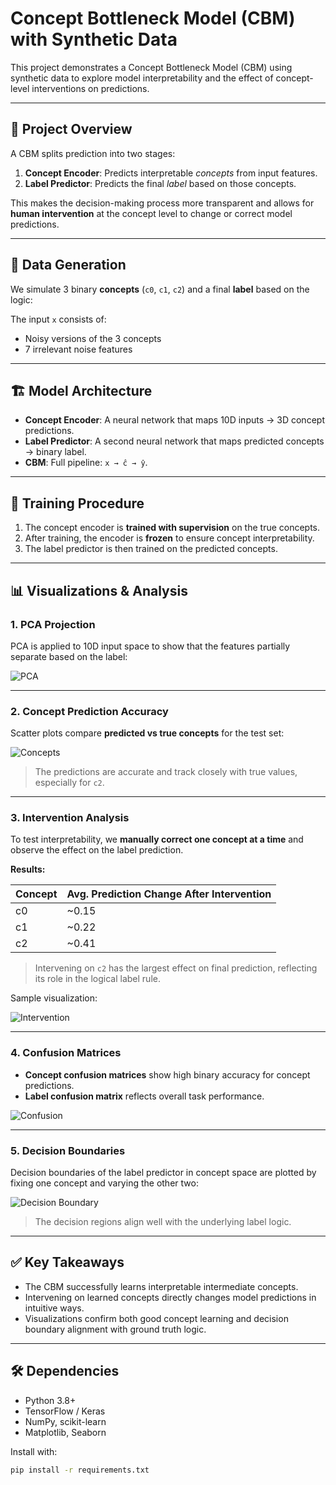 # Concept Bottleneck Model (CBM) with Synthetic Data

This project demonstrates a Concept Bottleneck Model (CBM) using synthetic data to explore model interpretability and the effect of concept-level interventions on predictions.

---

## 🧠 Project Overview

A CBM splits prediction into two stages:

1. **Concept Encoder**: Predicts interpretable *concepts* from input features.
2. **Label Predictor**: Predicts the final *label* based on those concepts.

This makes the decision-making process more transparent and allows for **human intervention** at the concept level to change or correct model predictions.

---

## 🧪 Data Generation

We simulate 3 binary **concepts** (`c0`, `c1`, `c2`) and a final **label** based on the logic:


The input `x` consists of:
- Noisy versions of the 3 concepts
- 7 irrelevant noise features

---

## 🏗️ Model Architecture

- **Concept Encoder**: A neural network that maps 10D inputs → 3D concept predictions.
- **Label Predictor**: A second neural network that maps predicted concepts → binary label.
- **CBM**: Full pipeline: `x → ĉ → ŷ`.

---

## 🎯 Training Procedure

1. The concept encoder is **trained with supervision** on the true concepts.
2. After training, the encoder is **frozen** to ensure concept interpretability.
3. The label predictor is then trained on the predicted concepts.

---

## 📊 Visualizations & Analysis

### 1. PCA Projection

PCA is applied to 10D input space to show that the features partially separate based on the label:

![PCA](./images/pca_projection.png)

---

### 2. Concept Prediction Accuracy

Scatter plots compare **predicted vs true concepts** for the test set:

![Concepts](./images/concept_scatter.png)

> The predictions are accurate and track closely with true values, especially for `c2`.

---

### 3. Intervention Analysis

To test interpretability, we **manually correct one concept at a time** and observe the effect on the label prediction.

**Results:**

| Concept | Avg. Prediction Change After Intervention |
|---------|-------------------------------------------|
| c0      | ~0.15                                     |
| c1      | ~0.22                                     |
| c2      | ~0.41                                     |

> Intervening on `c2` has the largest effect on final prediction, reflecting its role in the logical label rule.

Sample visualization:

![Intervention](./images/intervention_plot.png)

---

### 4. Confusion Matrices

- **Concept confusion matrices** show high binary accuracy for concept predictions.
- **Label confusion matrix** reflects overall task performance.

![Confusion](./images/confusion_matrix.png)

---

### 5. Decision Boundaries

Decision boundaries of the label predictor in concept space are plotted by fixing one concept and varying the other two:

![Decision Boundary](./images/decision_boundary_c2_0.png)

> The decision regions align well with the underlying label logic.

---

## ✅ Key Takeaways

- The CBM successfully learns interpretable intermediate concepts.
- Intervening on learned concepts directly changes model predictions in intuitive ways.
- Visualizations confirm both good concept learning and decision boundary alignment with ground truth logic.

---

## 🛠️ Dependencies

- Python 3.8+
- TensorFlow / Keras
- NumPy, scikit-learn
- Matplotlib, Seaborn

Install with:

```bash
pip install -r requirements.txt
